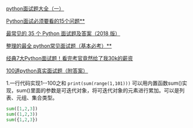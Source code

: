 [python面试题大全（一）](http://www.cnblogs.com/goodhacker/p/3366618.html)

[Python面试必须要看的15个问题**](https://www.baidu.com/link?url=PHbJ8RlPh9tZb152maE7D7XDKpxcKd0xEh9tw6m8-XLiO6Xjsa0gVMyTU5JAAQWu5HgLXmiIwu7EcfrfjTl-KK&wd=&eqid=cef7689e000cf631000000065ca31329)

[最常见的 35 个 Python 面试题及答案（2018 版）](https://baijiahao.baidu.com/s?id=1607651363840614527&wfr=spider&for=pc)

[整理的最全 python常见面试题（基本必考）**](https://www.baidu.com/link?url=6yyDij9L15ifiJMfom08xQjNUxLQGbemboCz68NXP8jrQOiwbBsAS36RwHRepUGRC5rC9H7E5u_au2FQVFb6O6oXcynMP_J0ACx1x_yCCAe&wd=&eqid=cef7689e000cf631000000065ca31329)

[经典7大Python面试题！看完考官竟然给了我30k的薪资
](https://www.baidu.com/link?url=udDvsioWcLwT8ASrDgNUXKBO8Omca6ySYpyY7yT4Th6LeDZZ-zJAgCYBQsNxx-nImNc6BJeod8IFv0SATdBbrLhTUG9xF-g8WENLtn0LZlG&wd=&eqid=cef7689e000cf631000000065ca31329)

[100道python真实面试题（附答案）
](https://www.baidu.com/link?url=Cr2CRj0Tobtz3P2b0RmFEhkZNAH5cJeHA0IUhhcrjmPMPkXtBpdGqaOAp0FrvK6DS44g7bbXDGRDO67z9F3YkQ7ziXujnKeKQDr2OPhQmBe&wd=&eqid=cef7689e000cf631000000065ca31329)

1.一行代码实现1--100之和
`print(sum(range(1,101)))`
可以用内置函数sum()实现，sum()里面的参数是可迭代对象，将可迭代对象的元素进行累加。可以是列表、元组、集合类型。
```py
sum([1,2,3])
sum((1,2,3))
sum({1,2,3})
```